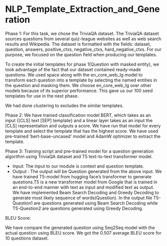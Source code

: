 # NLP_Template_Extraction_and_Generation

Phase 1: 
For this task, we chose the TriviaQA dataset. The TriviaQA dataset sources questions from several quiz-league websites as well as web search results and Wikipedia. The dataset is formatted with the fields: dataset, question, answers, positive_ctxs, negative_ctxs, hard_negative_ctxs. For our purpose, we focused on the question field when producing our templates.

To create the initial templates for phase 1(Question with masked entity), we took advantage of the fact that our dataset contained ready-made questions. We used space along with the en_core_web_lg model to transform each question into a template by selecting the named entities in the question and masking them. We choose en_core_web_lg over other models because of its superior performance. This gave us our 100 seed templates for use in the next phase.

We had done clustering to excludes the similar templates. 

Phase 2: 
We have trained classification model BERT, which takes as an
input {[CLS] text [SEP] template} and a linear layer takes as an input
the [CLS] representation and outputs a score. We have run that model
for every template and select the template that has the highest score.
We have used pre-trained ‘bert-base-uncased’ model and AdamW
optimizer to extract the template.

Phase 3:
Training script and pre-trained model for a question generation
algorithm using TriviaQA dataset and T5 text-to-text transformer model.
- Input: The input to our module is context and question template.
- Output : The output will be Question generated from the above input.
We have trained T5-model from hugging face’s transformer to generate
questions.T5 is a new transformer model from Google that is trained in
an end-to-end manner with text as input and modified text as output.
We have implemented Beam Search Decoding and Greedy Decoding to
generate most likely sequence of words(Question). In the output file T5-
Question1 are questions generated using Beam Search Decoding while
T5-Question2 are questions generated using Greedy Decoding.

BLEU Score:

We have compare the generated question using Seq2Seq model with the
actual question using BLEU score. We got the 0.507 average BLEU
score for 10 questions dataset.
